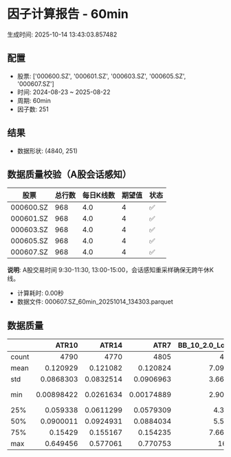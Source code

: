# 因子计算报告 - 60min

生成时间: 2025-10-14 13:43:03.857482

## 配置

- 股票: ['000600.SZ', '000601.SZ', '000603.SZ', '000605.SZ', '000607.SZ']
- 时间: 2024-08-23 ~ 2025-08-22
- 周期: 60min
- 因子数: 251

## 结果

- 数据形状: (4840, 251)

## 数据质量校验（A股会话感知）

| 股票 | 总行数 | 每日K线数 | 期望值 | 状态 |
|------|--------|----------|--------|------|
| 000600.SZ | 968 | 4.0 | 4 | ✅ |
| 000601.SZ | 968 | 4.0 | 4 | ✅ |
| 000603.SZ | 968 | 4.0 | 4 | ✅ |
| 000605.SZ | 968 | 4.0 | 4 | ✅ |
| 000607.SZ | 968 | 4.0 | 4 | ✅ |

**说明**: A股交易时间 9:30-11:30, 13:00-15:00，会话感知重采样确保无跨午休K线。
- 计算耗时: 0.00秒
- 数据文件: 000607.SZ_60min_20251014_134303.parquet

## 数据质量

|       |         ATR10 |        ATR14 |          ATR7 |   BB_10_2.0_Lower |   BB_10_2.0_Middle |   BB_10_2.0_Upper |   BB_10_2.0_Width |   BB_15_2.0_Lower |   BB_15_2.0_Middle |   BB_15_2.0_Upper |   BB_15_2.0_Width |   BB_20_2.0_Lower |   BB_20_2.0_Middle |   BB_20_2.0_Upper |   BB_20_2.0_Width |    BOLB_20 |      CCI10 |      CCI14 |      CCI20 |      EMA12 |      EMA15 |      EMA20 |       EMA3 |       EMA5 |       EMA8 |    FIXLB10 |     FIXLB3 |     FIXLB5 |     FIXLB8 |     FMAX10 |     FMAX15 |     FMAX20 |      FMAX5 |    FMEAN10 |    FMEAN15 |    FMEAN20 |     FMEAN5 |     FMIN10 |     FMIN15 |     FMIN20 |      FMIN5 |     FSTD10 |     FSTD15 |     FSTD20 |      FSTD5 |    LEXLB10 |     LEXLB3 |     LEXLB5 |     LEXLB8 |       MA10 |       MA15 |       MA20 |        MA3 |        MA5 |        MA8 |         MACD |   MACD_12_26_9 |   MACD_6_13_4 |   MACD_8_17_5 |      MACD_HIST |   MACD_SIGNAL |   MEANLB10 |    MEANLB3 |    MEANLB5 |    MEANLB8 |       MSTD10 |       MSTD15 |        MSTD5 |     Momentum1 |    Momentum10 |    Momentum12 |    Momentum15 |    Momentum20 |     Momentum3 |     Momentum5 |     Momentum8 |              OBV |   OBV_SMA10 |   OBV_SMA15 |   OBV_SMA20 |   OBV_SMA5 |   Position10 |   Position12 |   Position15 |   Position20 |   Position25 |   Position30 |   Position5 |   Position8 |       RAND |     RANDNX |      RANDX |      RPROB |    RPROBCX |    RPROBNX |     RPROBX |       RSI |      RSI10 |     RSI14 |       RSI7 |       STCX |          STOCH |    STOCH_10_14 |   STOCH_14_20 |     STOCH_7_10 |        STX |   TA_ADXR_14 |   TA_ADX_14 |   TA_APO_fastperiod12_matype0_slowperiod26 |   TA_AROONOSC_14 |   TA_AROON_14_down |   TA_AROON_14_up |   TA_CCI_14 |   TA_CDL2CROWS |   TA_CDL3BLACKCROWS |   TA_CDL3INSIDE |   TA_CDL3LINESTRIKE |   TA_CDL3OUTSIDE |   TA_CDL3STARSINSOUTH |   TA_CDL3WHITESOLDIERS |   TA_CDLABANDONEDBABY |   TA_CDLADVANCEBLOCK |   TA_CDLBELTHOLD |   TA_CDLBREAKAWAY |   TA_CDLCLOSINGMARUBOZU |   TA_CDLCONCEALBABYSWALL |   TA_CDLCOUNTERATTACK |   TA_CDLDARKCLOUDCOVER |   TA_CDLDOJI |   TA_CDLDOJISTAR |   TA_CDLDRAGONFLYDOJI |   TA_CDLENGULFING |   TA_CDLEVENINGDOJISTAR |   TA_CDLEVENINGSTAR |   TA_CDLGAPSIDESIDEWHITE |   TA_CDLGRAVESTONEDOJI |   TA_CDLHAMMER |   TA_CDLHANGINGMAN |   TA_CDLHARAMI |   TA_CDLHARAMICROSS |   TA_CDLHIGHWAVE |   TA_CDLHIKKAKE |   TA_CDLHOMINGPIGEON |   TA_CDLIDENTICAL3CROWS |   TA_CDLINNECK |   TA_CDLINVERTEDHAMMER |   TA_CDLKICKING |   TA_CDLKICKINGBYLENGTH |   TA_CDLLADDERBOTTOM |   TA_CDLLONGLEGGEDDOJI |   TA_CDLLONGLINE |   TA_CDLMARUBOZU |   TA_CDLMATCHINGLOW |   TA_CDLMATHOLD |   TA_CDLMORNINGDOJISTAR |   TA_CDLMORNINGSTAR |   TA_CDLONNECK |   TA_CDLPIERCING |   TA_CDLRICKSHAWMAN |   TA_CDLRISEFALL3METHODS |   TA_CDLSEPARATINGLINES |   TA_CDLSHOOTINGSTAR |   TA_CDLSHORTLINE |   TA_CDLSPINNINGTOP |   TA_CDLSTALLEDPATTERN |   TA_CDLSTICKSANDWICH |   TA_CDLTAKURI |   TA_CDLTASUKIGAP |   TA_CDLTHRUSTING |   TA_CDLTRISTAR |   TA_CDLUNIQUE3RIVER |   TA_CDLUPSIDEGAP2CROWS |   TA_CDLXSIDEGAP3METHODS |   TA_DEMA_10 |   TA_DEMA_20 |   TA_DEMA_5 |   TA_DX_14 |   TA_EMA_10 |   TA_EMA_20 |   TA_EMA_30 |   TA_EMA_5 |   TA_EMA_60 |   TA_KAMA_10 |   TA_KAMA_20 |   TA_MFI_14 |   TA_MIDPRICE_10 |   TA_MIDPRICE_20 |   TA_MIDPRICE_5 |   TA_MOM_10 |   TA_ROCP_10 |   TA_ROCR100_10 |   TA_ROCR_10 |   TA_ROC_10 |   TA_RSI_14 |     TA_SAR |   TA_SMA_10 |   TA_SMA_20 |   TA_SMA_30 |   TA_SMA_5 |   TA_SMA_60 |   TA_STOCHF_D |   TA_STOCHF_K |   TA_STOCHRSI_fastd_period3_fastk_period5_timeperiod14_D |   TA_STOCHRSI_fastd_period3_fastk_period5_timeperiod14_K |   TA_STOCH_D |   TA_STOCH_K |   TA_T3_10 |   TA_T3_20 |    TA_T3_5 |   TA_TEMA_10 |   TA_TEMA_20 |   TA_TEMA_5 |   TA_TRIMA_10 |   TA_TRIMA_20 |   TA_TRIMA_5 |   TA_TRIX_14 |   TA_ULTOSC_timeperiod17_timeperiod214_timeperiod328 |   TA_WILLR_14 |   TA_WMA_10 |   TA_WMA_20 |   TA_WMA_5 |    TRENDLB10 |      TRENDLB3 |     TRENDLB5 |     TRENDLB8 |      Trend10 |      Trend12 |     Trend15 |     Trend20 |     Trend25 |       Trend5 |       Trend8 |     VWAP10 |     VWAP15 |     VWAP20 |     VWAP25 |     VWAP30 |   Volume_Momentum10 |   Volume_Momentum15 |   Volume_Momentum20 |   Volume_Momentum25 |   Volume_Momentum30 |   Volume_Ratio10 |   Volume_Ratio15 |   Volume_Ratio20 |   Volume_Ratio25 |   Volume_Ratio30 |   WILLR14 |   WILLR18 |   WILLR21 |    WILLR9 |
|:------|--------------:|-------------:|--------------:|------------------:|-------------------:|------------------:|------------------:|------------------:|-------------------:|------------------:|------------------:|------------------:|-------------------:|------------------:|------------------:|-----------:|-----------:|-----------:|-----------:|-----------:|-----------:|-----------:|-----------:|-----------:|-----------:|-----------:|-----------:|-----------:|-----------:|-----------:|-----------:|-----------:|-----------:|-----------:|-----------:|-----------:|-----------:|-----------:|-----------:|-----------:|-----------:|-----------:|-----------:|-----------:|-----------:|-----------:|-----------:|-----------:|-----------:|-----------:|-----------:|-----------:|-----------:|-----------:|-----------:|-------------:|---------------:|--------------:|--------------:|---------------:|--------------:|-----------:|-----------:|-----------:|-----------:|-------------:|-------------:|-------------:|--------------:|--------------:|--------------:|--------------:|--------------:|--------------:|--------------:|--------------:|-----------------:|------------:|------------:|------------:|-----------:|-------------:|-------------:|-------------:|-------------:|-------------:|-------------:|------------:|------------:|-----------:|-----------:|-----------:|-----------:|-----------:|-----------:|-----------:|----------:|-----------:|----------:|-----------:|-----------:|---------------:|---------------:|--------------:|---------------:|-----------:|-------------:|------------:|-------------------------------------------:|-----------------:|-------------------:|-----------------:|------------:|---------------:|--------------------:|----------------:|--------------------:|-----------------:|----------------------:|-----------------------:|----------------------:|---------------------:|-----------------:|------------------:|------------------------:|-------------------------:|----------------------:|-----------------------:|-------------:|-----------------:|----------------------:|------------------:|------------------------:|--------------------:|-------------------------:|-----------------------:|---------------:|-------------------:|---------------:|--------------------:|-----------------:|----------------:|---------------------:|------------------------:|---------------:|-----------------------:|----------------:|------------------------:|---------------------:|-----------------------:|-----------------:|-----------------:|--------------------:|----------------:|------------------------:|--------------------:|---------------:|-----------------:|--------------------:|-------------------------:|------------------------:|---------------------:|------------------:|--------------------:|-----------------------:|----------------------:|---------------:|------------------:|------------------:|----------------:|---------------------:|------------------------:|-------------------------:|-------------:|-------------:|------------:|-----------:|------------:|------------:|------------:|-----------:|------------:|-------------:|-------------:|------------:|-----------------:|-----------------:|----------------:|------------:|-------------:|----------------:|-------------:|------------:|------------:|-----------:|------------:|------------:|------------:|-----------:|------------:|--------------:|--------------:|---------------------------------------------------------:|---------------------------------------------------------:|-------------:|-------------:|-----------:|-----------:|-----------:|-------------:|-------------:|------------:|--------------:|--------------:|-------------:|-------------:|-----------------------------------------------------:|--------------:|------------:|------------:|-----------:|-------------:|--------------:|-------------:|-------------:|-------------:|-------------:|------------:|------------:|------------:|-------------:|-------------:|-----------:|-----------:|-----------:|-----------:|-----------:|--------------------:|--------------------:|--------------------:|--------------------:|--------------------:|-----------------:|-----------------:|-----------------:|-----------------:|-----------------:|----------:|----------:|----------:|----------:|
| count | 4790          | 4770         | 4805          |        4795       |         4795       |        4795       |        4795       |        4770       |         4770       |        4770       |        4770       |        4745       |         4745       |        4745       |        4745       | 4840       | 4750       | 4710       | 4650       | 4840       | 4840       | 4840       | 4840       | 4840       | 4840       | 4840       | 4840       | 4840       | 4840       | 4795       | 4770       | 4745       | 4820       | 4840       | 4840       | 4840       | 4840       | 4840       | 4840       | 4840       | 4840       | 4840       | 4840       | 4840       | 4840       | 4840       | 4840       | 4840       | 4840       | 4795       | 4770       | 4745       | 4830       | 4820       | 4805       | 4675         |   4675         | 4765          | 4740          | 4675           |  4675         | 4840       | 4840       | 4840       | 4840       | 4795         | 4770         | 4820         | 4790          | 4790          | 4790          | 4790          | 4790          | 4790          | 4790          | 4790          |   4840           |  4795       |  4770       |  4745       | 4820       |  4795        |  4785        |  4770        |  4745        |  4720        |  4695        | 4820        | 4805        | 4840       | 4840       | 4840       | 4840       | 4840       | 4840       | 4840       | 4770      | 4790       | 4770      | 4805       | 4840       | 4755           | 4665           |     4585      | 4720           | 4840       |   4705       |  4705       |                                 4785       |       4840       |         4840       |       4840       |  4710       |           4840 |                4840 |    4840         |        4840         |      4840        |           4825        |           4840         |                  4840 |          4840        |      4840        |              4840 |             4840        |             4840         |          4840         |            4840        |    4840      |     4840         |            4840       |        4840       |            4840         |        4840         |              4840        |             4840       |     4840       |         4840       |    4840        |         4840        |       4840       |      4840       |          4840        |            4840         |   4840         |            4840        |    4840         |            4840         |         4840         |              4840      |      4840        |      4840        |          4840       |            4840 |            4840         |         4840        |    4840        |     4840         |          4840       |             4840         |             4840        |          4840        |       4840        |          4840       |            4840        |          4840         |     4840       |        4840       |       4840        |    4840         |                 4840 |                    4840 |             4840         |   4840       |   4840       |  4840       | 4840       |  4840       |  4840       |  4840       | 4840       |  4840       |   4795       |   4745       |  4840       |       4840       |       4840       |      4840       |  4840       |   4840       |      4840       |   4840       | 4790        |   4770      | 4840       |  4795       |  4745       |  4695       | 4820       |  4545       |    4840       |    4840       |                                               4840       |                                               4840       |   4840       |   4840       | 4840       | 4840       | 4840       |   4840       |   4840       |  4840       |    4795       |    4745       |   4820       |   4840       |                                           4840       |     4775      |  4795       |  4745       | 4820       | 4795         | 4830          | 4820         | 4805         | 4795         | 4785         | 4770        | 4745        | 4720        | 4820         | 4805         | 4745       | 4745       | 4745       | 4745       | 4745       |       4790          |       4790          |       4790          |       4790          |       4790          |       4840       |       4840       |       4840       |       4840       |       4840       | 4775      | 4755      | 4740      | 4800      |
| mean  |    0.120929   |    0.121082  |    0.120824   |           7.09909 |            7.11989 |           7.1407  |           7.11989 |           7.09599 |            7.12223 |           7.14848 |           7.12223 |           7.09379 |            7.12473 |           7.15568 |           7.12473 |    7.11619 |    7.02123 |    8.14908 |   12.5263  |    7.09867 |    7.09399 |    7.08623 |    7.11295 |    7.10974 |    7.10496 |    7.11619 |    7.11619 |    7.11619 |    7.11619 |    7.11989 |    7.12223 |    7.12473 |    7.11782 |    7.11619 |    7.11619 |    7.11619 |    7.11619 |    7.11619 |    7.11619 |    7.11619 |    7.11619 |    7.11619 |    7.11619 |    7.11619 |    7.11619 |    7.11619 |    7.11619 |    7.11619 |    7.11619 |    7.11989 |    7.12223 |    7.12473 |    7.11698 |    7.11782 |    7.11905 |    0.0224998 |      0.0224998 |    0.0111859  |    0.014363   |    0.000142458 |     0.0223574 |    7.11619 |    7.11619 |    7.11619 |    7.11619 |    0.109655  |    0.135832  |    0.0770045 |    0.006244   |    0.006244   |    0.006244   |    0.006244   |    0.006244   |    0.006244   |    0.006244   |    0.006244   |      2.12637e+06 |     7.11989 |     7.12223 |     7.12473 |    7.11782 |     0.48663  |     0.487258 |     0.487206 |     0.487107 |     0.486649 |     0.488487 |    0.486093 |    0.486232 |    7.11619 |    7.11619 |    7.11619 |    7.11619 |    7.11619 |    7.11619 |    7.11619 |   52.0204 |   51.9204  |   52.0204 |   51.8198  |    7.11619 |   48.7149      |   48.4534      |       48.642  |   48.6014      |    7.11619 |     28.0382  |    28.0382  |                                    7.1208  |          7.11619 |            7.11619 |          7.11619 |     8.14908 |              0 |                   0 |      -0.0619835 |          -0.0619835 |        -0.413223 |             51.4544   |              0.0206612 |                     0 |            -0.495868 |         0.103306 |                 0 |                0.516529 |                0.0206612 |            -0.0826446 |              -0.206612 |      17.2107 |       -0.0619835 |               2.19008 |          -1.83471 |              -0.0413223 |          -0.0826446 |                 0.268595 |                1.73554 |        2.64463 |           -1.34298 |      -0.834711 |           -0.619835 |          6.34298 |         2.99587 |             0.103306 |              -0.0206612 |     -0.0413223 |               0.764463 |      -0.0206612 |               0.0206612 |            0.0413223 |                14.4215 |        -0.867769 |         0.165289 |             1.92149 |               0 |               0.0826446 |            0.165289 |      -0.103306 |        0.0413223 |             9.52479 |                0.0206612 |               -0.289256 |            -0.433884 |          0.743802 |             5.57851 |              -0.165289 |             0.0826446 |        2.00413 |           0       |         -0.268595 |       0.0206612 |                    0 |                       0 |                0.0826446 |      7.1018  |      7.08623 |     7.10974 |    7.11619 |     7.1018  |     7.08623 |     7.07081 |    7.10974 |     7.02459 |      7.11989 |      7.12473 |     7.11619 |          7.11619 |          7.11619 |         7.11619 |     7.11619 |      7.11619 |         7.11619 |      7.11619 |    0.6244   |     52.0204 |    7.11619 |     7.11989 |     7.12473 |     7.12993 |    7.11782 |     7.14698 |       7.11619 |       7.11619 |                                                  7.11619 |                                                  7.11619 |      7.11619 |      7.11619 |    7.11619 |    7.11619 |    7.11619 |      7.1018  |      7.08623 |     7.10974 |       7.11989 |       7.12473 |      7.11782 |      7.11619 |                                              7.11619 |      -50.8711 |     7.11989 |     7.12473 |    7.11782 |    0.0732227 |    0.00335091 |    0.0305044 |    0.060063  |    0.0732227 |    0.0876094 |    0.10643  |    0.131367 |    0.150789 |    0.0305044 |    0.060063  |    7.11984 |    7.11984 |    7.11984 |    7.11984 |    7.11984 |          0.006244   |          0.006244   |          0.006244   |          0.006244   |          0.006244   |          7.11619 |          7.11619 |          7.11619 |          7.11619 |          7.11619 |  -50.8711 |  -50.9821 |  -51.0396 |  -50.864  |
| std   |    0.0868303  |    0.0832514 |    0.0906963  |           3.66311 |            3.67352 |           3.68405 |           3.67352 |           3.65799 |            3.67093 |           3.68406 |           3.67093 |           3.6533  |            3.66842 |           3.6838  |           3.66842 |    3.67844 |   88.6674  |   91.1407  |   93.2632  |    3.66615 |    3.66296 |    3.65776 |    3.67595 |    3.67374 |    3.67046 |    3.67844 |    3.67844 |    3.67844 |    3.67844 |    3.67352 |    3.67093 |    3.66842 |    3.67608 |    3.67844 |    3.67844 |    3.67844 |    3.67844 |    3.67844 |    3.67844 |    3.67844 |    3.67844 |    3.67844 |    3.67844 |    3.67844 |    3.67844 |    3.67844 |    3.67844 |    3.67844 |    3.67844 |    3.67352 |    3.67093 |    3.66842 |    3.67712 |    3.67608 |    3.67457 |    0.143905  |      0.143905  |    0.103598   |    0.115687   |    0.0449608   |     0.13486   |    3.67844 |    3.67844 |    3.67844 |    3.67844 |    0.124398  |    0.153339  |    0.0928642 |    0.0522007  |    0.0522007  |    0.0522007  |    0.0522007  |    0.0522007  |    0.0522007  |    0.0522007  |    0.0522007  |      2.70854e+06 |     3.67352 |     3.67093 |     3.66842 |    3.67608 |     0.296146 |     0.296584 |     0.296176 |     0.295345 |     0.293604 |     0.293684 |    0.297352 |    0.296535 |    3.67844 |    3.67844 |    3.67844 |    3.67844 |    3.67844 |    3.67844 |    3.67844 |   13.458  |   15.6789  |   13.458  |   18.3698  |    3.67844 |   27.8649      |   19.5986      |       19.4801 |   19.4225      |    3.67844 |     12.0441  |    12.0441  |                                    3.67249 |          3.67844 |            3.67844 |          3.67844 |    91.1407  |              0 |                   0 |       7.74118   |           5.18278   |        15.7421   |             26.8464   |              1.4374    |                     0 |             7.02503  |        38.6536   |                 0 |               32.3646   |                1.4374    |             3.52029   |               4.54123  |      37.7513 |       10.266     |              14.6375  |          33.4146  |               2.03258   |           2.87391   |                 7.18272  |               13.0605  |       16.0475  |           11.5118  |      29.1047   |           18.5201   |         34.3669  |        42.902   |             3.21279  |               1.4374    |      2.03258   |               8.71077  |       1.4374    |               1.4374    |            2.03258   |                35.1344 |        41.5557   |        21.4183   |            13.7294  |               0 |               2.87391   |            4.06264  |       3.21279  |        2.03258   |            29.3587  |                1.4374    |                7.86846  |             6.57336  |         49.0398   |            42.4731  |               4.06264  |             2.87391   |       14.0156  |           2.87509 |          5.17619  |       1.4374    |                    0 |                       0 |                4.54517   |      3.66829 |      3.65776 |     3.67374 |    3.67844 |     3.66829 |     3.65776 |     3.64764 |    3.67374 |     3.61922 |      3.67352 |      3.66842 |     3.67844 |          3.67844 |          3.67844 |         3.67844 |     3.67844 |      3.67844 |         3.67844 |      3.67844 |    5.22007  |     13.458  |    3.67844 |     3.67352 |     3.66842 |     3.66366 |    3.67608 |     3.65051 |       3.67844 |       3.67844 |                                                  3.67844 |                                                  3.67844 |      3.67844 |      3.67844 |    3.67844 |    3.67844 |    3.67844 |      3.66829 |      3.65776 |     3.67374 |       3.67352 |       3.66842 |      3.67608 |      3.67844 |                                              3.67844 |       29.6453 |     3.67352 |     3.66842 |    3.67608 |    1.19299   |    0.852014   |    1.03797   |    1.15056   |    1.19299   |    1.22776   |    1.26464  |    1.30903  |    1.33102  |    1.03797   |    1.15056   |    3.68628 |    3.68628 |    3.68628 |    3.68628 |    3.68628 |          0.0522007  |          0.0522007  |          0.0522007  |          0.0522007  |          0.0522007  |          3.67844 |          3.67844 |          3.67844 |          3.67844 |          3.67844 |   29.6453 |   29.5486 |   29.5441 |   29.6396 |
| min   |    0.00898422 |    0.0261634 |    0.00174889 |           2.90947 |            2.915   |           2.92053 |           2.915   |           2.91667 |            2.922   |           2.92733 |           2.922   |           2.9281  |            2.9345  |           2.9409  |           2.9345  |    2.87    | -417.988   | -419.51    | -406.476   |    2.90647 |    2.9085  |    2.91    |    2.88222 |    2.89257 |    2.90145 |    2.87    |    2.87    |    2.87    |    2.87    |    2.915   |    2.922   |    2.9345  |    2.89    |    2.87    |    2.87    |    2.87    |    2.87    |    2.87    |    2.87    |    2.87    |    2.87    |    2.87    |    2.87    |    2.87    |    2.87    |    2.87    |    2.87    |    2.87    |    2.87    |    2.915   |    2.922   |    2.9345  |    2.88333 |    2.89    |    2.9075  |   -0.825735  |     -0.825735  |   -0.70385    |   -0.752405   |   -0.427923    |    -0.711105  |    2.87    |    2.87    |    2.87    |    2.87    |    0         |    0         |    0         |   -0.26963    |   -0.26963    |   -0.26963    |   -0.26963    |   -0.26963    |   -0.26963    |   -0.26963    |   -0.26963    |     -2.3173e+06  |     2.915   |     2.922   |     2.9345  |    2.89    |     0        |     0        |     0        |     0        |     0        |     0        |    0        |    0        |    2.87    |    2.87    |    2.87    |    2.87    |    2.87    |    2.87    |    2.87    |   12.8385 |    7.85794 |   12.8385 |    4.26702 |    2.87    |   -8.36368e-14 |    3.04518e-14 |        2      |   -1.98952e-14 |    2.87    |      6.75656 |     6.75656 |                                    2.9175  |          2.87    |            2.87    |          2.87    |  -419.51    |              0 |                   0 |    -100         |        -100         |      -100        |              0.175234 |              0         |                     0 |          -100        |      -100        |                 0 |             -100        |                0         |          -100         |            -100        |       0      |     -100         |               0       |        -100       |            -100         |        -100         |              -100        |                0       |        0       |         -100       |    -100        |         -100        |       -100       |      -200       |             0        |            -100         |   -100         |               0        |    -100         |               0         |            0         |                 0      |      -100        |      -100        |             0       |               0 |               0         |            0        |    -100        |        0         |             0       |                0         |             -100        |          -100        |       -100        |          -100       |            -100        |             0         |        0       |        -100       |       -100        |       0         |                    0 |                       0 |             -100         |      2.90439 |      2.91    |     2.89257 |    2.87    |     2.90439 |     2.91    |     2.91    |    2.89257 |     2.91    |      2.915   |      2.9345  |     2.87    |          2.87    |          2.87    |         2.87    |     2.87    |      2.87    |         2.87    |      2.87    |  -26.963    |     12.8385 |    2.87    |     2.915   |     2.9345  |     2.99233 |    2.89    |     3.0285  |       2.87    |       2.87    |                                                  2.87    |                                                  2.87    |      2.87    |      2.87    |    2.87    |    2.87    |    2.87    |      2.90439 |      2.91    |     2.89257 |       2.915   |       2.9345  |      2.89    |      2.87    |                                              2.87    |     -100      |     2.915   |     2.9345  |    2.89    |   -2.7868    |   -1.1547     |   -1.78885   |   -2.46555   |   -2.7868    |   -3.0827    |   -3.30559  |   -3.66895  |   -4.00467  |   -1.78885   |   -2.46555   |    0       |    0       |    0       |    0       |    0       |         -0.26963    |         -0.26963    |         -0.26963    |         -0.26963    |         -0.26963    |          2.87    |          2.87    |          2.87    |          2.87    |          2.87    | -100      | -100      | -100      | -100      |
| 25%   |    0.059338   |    0.0611299 |    0.0579309  |           4.3021  |            4.315   |           4.3324  |           4.315   |           4.29448 |            4.30883 |           4.3278  |           4.30883 |           4.29643 |            4.316   |           4.33319 |           4.316   |    4.32    |  -54.9966  |  -52.5295  |  -49.4013  |    4.3118  |    4.30861 |    4.30837 |    4.31782 |    4.32171 |    4.31573 |    4.32    |    4.32    |    4.32    |    4.32    |    4.315   |    4.30883 |    4.316   |    4.322   |    4.32    |    4.32    |    4.32    |    4.32    |    4.32    |    4.32    |    4.32    |    4.32    |    4.32    |    4.32    |    4.32    |    4.32    |    4.32    |    4.32    |    4.32    |    4.32    |    4.315   |    4.30883 |    4.316   |    4.32    |    4.322   |    4.32    |   -0.0370005 |     -0.0370005 |   -0.0277504  |   -0.0307543  |   -0.0138134   |    -0.0342912 |    4.32    |    4.32    |    4.32    |    4.32    |    0.0383551 |    0.048912  |    0.0254951 |   -0.0166254  |   -0.0166254  |   -0.0166254  |   -0.0166254  |   -0.0166254  |   -0.0166254  |   -0.0166254  |   -0.0166254  | 471622           |     4.315   |     4.30883 |     4.316   |    4.322   |     0.225    |     0.222222 |     0.222222 |     0.221557 |     0.219512 |     0.216441 |    0.222222 |    0.222222 |    4.32    |    4.32    |    4.32    |    4.32    |    4.32    |    4.32    |    4.32    |   42.8743 |   40.9738  |   42.8743 |   38.5471  |    4.32    |   23.646       |   32.5397      |       34.0114 |   34.4554      |    4.32    |     18.4108  |    18.4108  |                                    4.31333 |          4.32    |            4.32    |          4.32    |   -52.5295  |              0 |                   0 |       0         |           0         |         0        |             28.8738   |              0         |                     0 |             0        |         0        |                 0 |                0        |                0         |             0         |               0        |       0      |        0         |               0       |           0       |               0         |           0         |                 0        |                0       |        0       |            0       |       0        |            0        |          0       |         0       |             0        |               0         |      0         |               0        |       0         |               0         |            0         |                 0      |         0        |         0        |             0       |               0 |               0         |            0        |       0        |        0         |             0       |                0         |                0        |             0        |          0        |             0       |               0        |             0         |        0       |           0       |          0        |       0         |                    0 |                       0 |                0         |      4.31625 |      4.30837 |     4.32171 |    4.32    |     4.31625 |     4.30837 |     4.29814 |    4.32171 |     4.26557 |      4.315   |      4.316   |     4.32    |          4.32    |          4.32    |         4.32    |     4.32    |      4.32    |         4.32    |      4.32    |   -1.66254  |     42.8743 |    4.32    |     4.315   |     4.316   |     4.3145  |    4.322   |     4.31317 |       4.32    |       4.32    |                                                  4.32    |                                                  4.32    |      4.32    |      4.32    |    4.32    |    4.32    |    4.32    |      4.31625 |      4.30837 |     4.32171 |       4.315   |       4.316   |      4.322   |      4.32    |                                              4.32    |      -77.2329 |     4.315   |     4.316   |    4.322   |   -0.94849   |   -0.872871   |   -0.915955  |   -0.941316  |   -0.94849   |   -0.941325  |   -0.938982 |   -0.936828 |   -0.920399 |   -0.915955  |   -0.941316  |    4.33243 |    4.33243 |    4.33243 |    4.33243 |    4.33243 |         -0.0166254  |         -0.0166254  |         -0.0166254  |         -0.0166254  |         -0.0166254  |          4.32    |          4.32    |          4.32    |          4.32    |          4.32    |  -77.2329 |  -77.3571 |  -77.7778 |  -76.9231 |
| 50%   |    0.0900011  |    0.0924931 |    0.0884034  |           5.5583  |            5.575   |           5.59215 |           5.575   |           5.55319 |            5.57433 |           5.60351 |           5.57433 |           5.54747 |            5.574   |           5.61078 |           5.574   |    5.57    |    5.58273 |    5.54023 |    8.22258 |    5.55613 |    5.55036 |    5.53773 |    5.56979 |    5.56414 |    5.56139 |    5.57    |    5.57    |    5.57    |    5.57    |    5.575   |    5.57433 |    5.574   |    5.567   |    5.57    |    5.57    |    5.57    |    5.57    |    5.57    |    5.57    |    5.57    |    5.57    |    5.57    |    5.57    |    5.57    |    5.57    |    5.57    |    5.57    |    5.57    |    5.57    |    5.575   |    5.57433 |    5.574   |    5.57167 |    5.567   |    5.57125 |    0.0114793 |      0.0114793 |    0.00419778 |    0.00654842 |    0.000698234 |     0.0122319 |    5.57    |    5.57    |    5.57    |    5.57    |    0.0661648 |    0.0833781 |    0.0449444 |    0.00171318 |    0.00171318 |    0.00171318 |    0.00171318 |    0.00171318 |    0.00171318 |    0.00171318 |    0.00171318 |      1.41458e+06 |     5.575   |     5.57433 |     5.574   |    5.567   |     0.486486 |     0.478261 |     0.481125 |     0.490566 |     0.494241 |     0.5      |    0.491217 |    0.490566 |    5.57    |    5.57    |    5.57    |    5.57    |    5.57    |    5.57    |    5.57    |   51.7548 |   51.5786  |   51.7548 |   51.4884  |    5.57    |   47.9592      |   48.12        |       48.7319 |   47.9817      |    5.57    |     25.7687  |    25.7687  |                                    5.57667 |          5.57    |            5.57    |          5.57    |     5.54023 |              0 |                   0 |       0         |           0         |         0        |             51.9541   |              0         |                     0 |             0        |         0        |                 0 |                0        |                0         |             0         |               0        |       0      |        0         |               0       |           0       |               0         |           0         |                 0        |                0       |        0       |            0       |       0        |            0        |          0       |         0       |             0        |               0         |      0         |               0        |       0         |               0         |            0         |                 0      |         0        |         0        |             0       |               0 |               0         |            0        |       0        |        0         |             0       |                0         |                0        |             0        |          0        |             0       |               0        |             0         |        0       |           0       |          0        |       0         |                    0 |                       0 |                0         |      5.55651 |      5.53773 |     5.56414 |    5.57    |     5.55651 |     5.53773 |     5.50415 |    5.56414 |     5.43055 |      5.575   |      5.574   |     5.57    |          5.57    |          5.57    |         5.57    |     5.57    |      5.57    |         5.57    |      5.57    |    0.171318 |     51.7548 |    5.57    |     5.575   |     5.574   |     5.571   |    5.567   |     5.57717 |       5.57    |       5.57    |                                                  5.57    |                                                  5.57    |      5.57    |      5.57    |    5.57    |    5.57    |    5.57    |      5.55651 |      5.53773 |     5.56414 |       5.575   |       5.574   |      5.567   |      5.57    |                                              5.57    |      -51.6129 |     5.575   |     5.574   |    5.567   |    0.076833  |    0          |    0.0453746 |    0.0734931 |    0.076833  |    0.0953462 |    0.102647 |    0.144282 |    0.172828 |    0.0453746 |    0.0734931 |    5.59764 |    5.59764 |    5.59764 |    5.59764 |    5.59764 |          0.00171318 |          0.00171318 |          0.00171318 |          0.00171318 |          0.00171318 |          5.57    |          5.57    |          5.57    |          5.57    |          5.57    |  -51.6129 |  -50.8475 |  -50.4    |  -50.7144 |
| 75%   |    0.15429    |    0.155167  |    0.154235   |           7.66715 |            7.6795  |           7.70783 |           7.6795  |           7.66481 |            7.68533 |           7.71376 |           7.68533 |           7.66604 |            7.6945  |           7.71532 |           7.6945  |    7.6825  |   66.1309  |   66.5895  |   71.2961  |    7.67027 |    7.66599 |    7.65702 |    7.68057 |    7.68281 |    7.67578 |    7.6825  |    7.6825  |    7.6825  |    7.6825  |    7.6795  |    7.68533 |    7.6945  |    7.691   |    7.6825  |    7.6825  |    7.6825  |    7.6825  |    7.6825  |    7.6825  |    7.6825  |    7.6825  |    7.6825  |    7.6825  |    7.6825  |    7.6825  |    7.6825  |    7.6825  |    7.6825  |    7.6825  |    7.6795  |    7.68533 |    7.6945  |    7.68917 |    7.691   |    7.68625 |    0.0565999 |      0.0565999 |    0.0343279  |    0.0412489  |    0.0160782   |     0.0546993 |    7.6825  |    7.6825  |    7.6825  |    7.6825  |    0.127332  |    0.155828  |    0.0886284 |    0.0229008  |    0.0229008  |    0.0229008  |    0.0229008  |    0.0229008  |    0.0229008  |    0.0229008  |    0.0229008  |      2.77708e+06 |     7.6795  |     7.68533 |     7.6945  |    7.691   |     0.741338 |     0.75     |     0.740682 |     0.741935 |     0.740741 |     0.736842 |    0.736842 |    0.736842 |    7.6825  |    7.6825  |    7.6825  |    7.6825  |    7.6825  |    7.6825  |    7.6825  |   60.3316 |   62.4155  |   60.3316 |   64.6705  |    7.6825  |   73.8095      |   63.0676      |       63.2377 |   62.9001      |    7.6825  |     35.6228  |    35.6228  |                                    7.67917 |          7.6825  |            7.6825  |          7.6825  |    66.5895  |              0 |                   0 |       0         |           0         |         0        |             73.5001   |              0         |                     0 |             0        |         0        |                 0 |                0        |                0         |             0         |               0        |       0      |        0         |               0       |           0       |               0         |           0         |                 0        |                0       |        0       |            0       |       0        |            0        |          0       |         0       |             0        |               0         |      0         |               0        |       0         |               0         |            0         |                 0      |         0        |         0        |             0       |               0 |               0         |            0        |       0        |        0         |             0       |                0         |                0        |             0        |          0        |             0       |               0        |             0         |        0       |           0       |          0        |       0         |                    0 |                       0 |                0         |      7.67019 |      7.65702 |     7.68281 |    7.6825  |     7.67019 |     7.65702 |     7.6467  |    7.68281 |     7.61399 |      7.6795  |      7.6945  |     7.6825  |          7.6825  |          7.6825  |         7.6825  |     7.6825  |      7.6825  |         7.6825  |      7.6825  |    2.29008  |     60.3316 |    7.6825  |     7.6795  |     7.6945  |     7.68967 |    7.691   |     7.66117 |       7.6825  |       7.6825  |                                                  7.6825  |                                                  7.6825  |      7.6825  |      7.6825  |    7.6825  |    7.6825  |    7.6825  |      7.67019 |      7.65702 |     7.68281 |       7.6795  |       7.6945  |      7.691   |      7.6825  |                                              7.6825  |      -25      |     7.6795  |     7.6945  |    7.691   |    1.06917   |    0.872871   |    0.949289  |    1.03722   |    1.06917   |    1.10184   |    1.12735  |    1.15914  |    1.18252  |    0.949289  |    1.03722   |    7.68835 |    7.68835 |    7.68835 |    7.68835 |    7.68835 |          0.0229008  |          0.0229008  |          0.0229008  |          0.0229008  |          0.0229008  |          7.6825  |          7.6825  |          7.6825  |          7.6825  |          7.6825  |  -25      |  -25.9126 |  -25.5814 |  -25      |
| max   |    0.649456   |    0.577061  |    0.770753   |          16.46    |           16.492   |          16.524   |          16.492   |          16.3886  |           16.4233  |          16.4581  |          16.4233  |          16.2709  |           16.319   |          16.3671  |          16.319   |   16.74    |  666.663   |  933.326   | 1227.69    |   16.3976  |   16.3544  |   16.2841  |   16.6842  |   16.603   |   16.4927  |   16.74    |   16.74    |   16.74    |   16.74    |   16.492   |   16.4233  |   16.319   |   16.614   |   16.74    |   16.74    |   16.74    |   16.74    |   16.74    |   16.74    |   16.74    |   16.74    |   16.74    |   16.74    |   16.74    |   16.74    |   16.74    |   16.74    |   16.74    |   16.74    |   16.492   |   16.4233  |   16.319   |   16.7233  |   16.614   |   16.5375  |    1.2548    |      1.2548    |    0.888791   |    1.00164    |    0.249589    |     1.07826   |   16.74    |   16.74    |   16.74    |   16.74    |    1.0401    |    1.35857   |    0.970989  |    0.411867   |    0.411867   |    0.411867   |    0.411867   |    0.411867   |    0.411867   |    0.411867   |    0.411867   |      1.35861e+07 |    16.492   |    16.4233  |    16.319   |   16.614   |     1        |     1        |     1        |     1        |     1        |     1        |    1        |    1        |   16.74    |   16.74    |   16.74    |   16.74    |   16.74    |   16.74    |   16.74    |   96.1633 |   99.0261  |   96.1633 |   99.8753  |   16.74    |  100           |  100           |       97.1797 |  100           |   16.74    |     70.5862  |    70.5862  |                                   16.4675  |         16.74    |           16.74    |         16.74    |   933.326   |              0 |                   0 |     100         |         100         |       100        |            100        |            100         |                     0 |             0        |       100        |                 0 |              100        |              100         |           100         |               0        |     100      |      100         |             100       |         100       |               0         |           0         |               100        |              100       |      100       |            0       |     100        |          100        |        100       |       200       |           100        |               0         |      0         |             100        |       0         |             100         |          100         |               100      |       100        |       100        |           100       |               0 |             100         |          100        |       0        |      100         |           100       |              100         |              100        |             0        |        100        |           100       |               0        |           100         |      100       |         100       |          0        |     100         |                    0 |                       0 |              100         |     16.4342  |     16.2841  |    16.603   |   16.74    |    16.4342  |    16.2841  |    16.1676  |   16.603   |    15.9714  |     16.492   |     16.319   |    16.74    |         16.74    |         16.74    |        16.74    |    16.74    |     16.74    |        16.74    |     16.74    |   41.1867   |     96.1633 |   16.74    |    16.492   |    16.319   |    16.1593  |   16.614   |    15.977   |      16.74    |      16.74    |                                                 16.74    |                                                 16.74    |     16.74    |     16.74    |   16.74    |   16.74    |   16.74    |     16.4342  |     16.2841  |    16.603   |      16.492   |      16.319   |     16.614   |     16.74    |                                             16.74    |        0      |    16.492   |    16.319   |   16.614   |    2.84605   |    1.1547     |    1.78885   |    2.47487   |    2.84605   |    3.17543   |    3.61478  |    4.24853  |    4.8      |    1.78885   |    2.47487   |   16.3695  |   16.3695  |   16.3695  |   16.3695  |   16.3695  |          0.411867   |          0.411867   |          0.411867   |          0.411867   |          0.411867   |         16.74    |         16.74    |         16.74    |         16.74    |         16.74    |    0      |    0      |    0      |    0      |